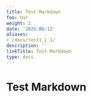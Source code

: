 ```yaml
---
title: Test Markdown
foo: bar
weight: 2
date: '2025-06-12'
aliases:
- /docs/test1_1_1/
description: ''
linkTitle: Test Markdown
type: docs
---
```


# Test Markdown
